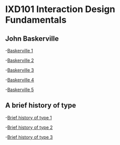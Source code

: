 IXD101 Interaction Design Fundamentals
======================================

John Baskerville
----------------

-[Baskerville 1](https://bandeattie.github.io/JohnBaskerville/baskerville.html)

-[Baskerville 2](https://bandeattie.github.io/JohnBaskerville/baskerville_2.html)

-[Baskerville 3](https://bandeattie.github.io/JohnBaskerville/baskerville_3.html)

-[Baskerville 4](https://bandeattie.github.io/JohnBaskerville/baskerville_4.html)

-[Baskerville 5](https://bandeattie.github.io/JohnBaskerville/baskerville_5.html)


A brief history of type
-----------------------

-[Brief history of type 1](https://bandeattie.github.io/JohnBaskerville/abriefhistoryoftype.html)

-[Brief history of type 2](https://bandeattie.github.io/JohnBaskerville/abriefhistoryoftype_2.html)

-[Brief history of type 3](https://bandeattie.github.io/JohnBaskerville/abriefhistoryoftype_3.html)

